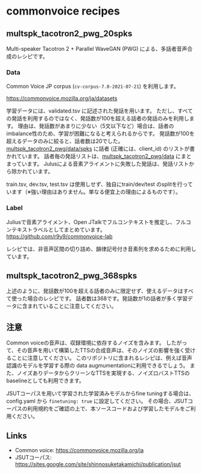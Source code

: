 # commonvoice recipes

## multspk_tacotron2_pwg_20spks

Multi-speaker Tacotron 2 + Parallel WaveGAN (PWG) による、多話者音声合成のレシピです。

### Data

Common Voice JP corpus (`cv-corpus-7.0-2021-07-21`) を利用します。

https://commonvoice.mozilla.org/ja/datasets

学習データには、validated.tsv に記述された発話を用います。
ただし、すべての発話を利用するのではなく、発話数が100を超える話者の発話のみを利用します。
理由は、発話数があまりに少ない（5文以下など）場合は、話者のimbalance性のため、学習が困難になると考えられるからです。
発話数が100を超えるデータのみに絞ると、話者数は20でした。[multspk_tacotron2_pwg/data/spks](multspk_tacotron2_pwg/data/spks) に話者 (正確には、client_id) のリストが書かれています。
話者毎の発話リストは、[multspk_tacotron2_pwg/data](multspk_tacotron2_pwg/data) にまとまっています。
Julusによる音素アライメントに失敗した発話は、発話リストから除かれています。

train.tsv, dev.tsv, test.tsv は使用しせず、独自にtrain/dev/test のsplitを行っています（※強い理由はありません。単なる便宜上の理由によるものです）。

### Label

Juliusで音素アライメント、Open JTalkでフルコンテキストを推定し、フルコンテキストラベルとしてまとめています。
https://github.com/r9y9/commonvoice-lab

レシピでは、非音声区間の切り詰め、韻律記号付き音素列を求めるために利用しています。

## multspk_tacotron2_pwg_368spks

上述のように、発話数が100を超える話者のみに限定せず、使えるデータはすべて使った場合のレシピです。
話者数は368です。発話数が1の話者が多く学習データに含まれていることに注意してください。

## 注意

Common voiceの音声は、収録環境に依存するノイズを含みます。
したがって、その音声を用いて構築したTTSの合成音声は、そのノイズの影響を強く受けることに注意してください。
このリポジトリに含まれるレシピは、例えば音声認識のモデルを学習する際の data augmumentationに利用できるでしょう。
また、ノイズありデータからクリーンなTTSを実現する、ノイズロバストTTSのbaselineとしても利用できます。

JSUTコーパスを用いて学習された学習済みモデルからfine tuningする場合は、config.yaml から `finetuning: true` に設定してください。
その場合、JSUTコーパスの利用規約をご確認の上で、本ソースコードおよび学習したモデルをご利用ください。

## Links

- Common voice: https://commonvoice.mozilla.org/ja
- JSUTコーパス: https://sites.google.com/site/shinnosuketakamichi/publication/jsut
